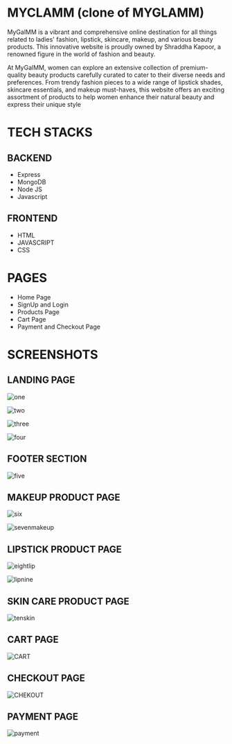# MYCLAMM (clone of MYGLAMM)


MyGalMM is a vibrant and comprehensive online destination for all things related to ladies' fashion, lipstick, skincare, makeup, and various beauty products. This innovative website is proudly owned by Shraddha Kapoor, a renowned figure in the world of fashion and beauty.

At MyGalMM, women can explore an extensive collection of premium-quality beauty products carefully curated to cater to their diverse needs and preferences. From trendy fashion pieces to a wide range of lipstick shades, skincare essentials, and makeup must-haves, this website offers an exciting assortment of products to help women enhance their natural beauty and express their unique style

# TECH STACKS

## BACKEND
 
 * Express
 * MongoDB
 * Node JS
 * Javascript
 
 ## FRONTEND
 * HTML
 * JAVASCRIPT
 * CSS 
 
 # PAGES
 * Home Page
 * SignUp and Login
 * Products Page
 * Cart Page
 * Payment and Checkout Page

# SCREENSHOTS

## LANDING PAGE

![one](https://github.com/mayki21/delicious-vacation-7867/assets/119392202/681fd7f9-1e30-463e-9a65-c8132d841538)

![two](https://github.com/mayki21/delicious-vacation-7867/assets/119392202/4a4ade6b-8338-45ea-b87c-fc099f101cba)

![three](https://github.com/mayki21/delicious-vacation-7867/assets/119392202/b7d1934c-a8a3-4271-9104-a28f3ef657bf)

![four](https://github.com/mayki21/delicious-vacation-7867/assets/119392202/f070325c-978c-4fdd-805b-544e4b4bfa89)

## FOOTER SECTION

![five](https://github.com/mayki21/delicious-vacation-7867/assets/119392202/af1a8e90-98dc-4ecb-bc6e-4b1a13f7b9c0)

## MAKEUP PRODUCT PAGE

![six](https://github.com/mayki21/delicious-vacation-7867/assets/119392202/026331f6-8cd2-4ef1-b726-8e9e4431fc17)

![sevenmakeup](https://github.com/mayki21/delicious-vacation-7867/assets/119392202/aa05523a-b2e4-46ef-ad30-c01c3c47b0ad)

## LIPSTICK PRODUCT PAGE

![eightlip](https://github.com/mayki21/delicious-vacation-7867/assets/119392202/31cc0762-16b0-486c-8d59-f5f74822a02a)

![lipnine](https://github.com/mayki21/delicious-vacation-7867/assets/119392202/7fa7603d-89a4-448d-9269-90b0677ebe48)

## SKIN CARE PRODUCT PAGE

![tenskin](https://github.com/mayki21/delicious-vacation-7867/assets/119392202/3adc788e-2b1c-477d-a241-3957c01a454b)

## CART PAGE

![CART](https://github.com/mayki21/delicious-vacation-7867/assets/119392202/83be8583-378e-4795-b654-45674eee814b)

## CHECKOUT PAGE

![CHEKOUT](https://github.com/mayki21/delicious-vacation-7867/assets/119392202/81faeed4-aa52-4fee-847b-cf07fce88335)

## PAYMENT PAGE

![payment](https://github.com/mayki21/delicious-vacation-7867/assets/119392202/bdfb62ab-0df9-491e-88cf-541ebd2d0fd0)

